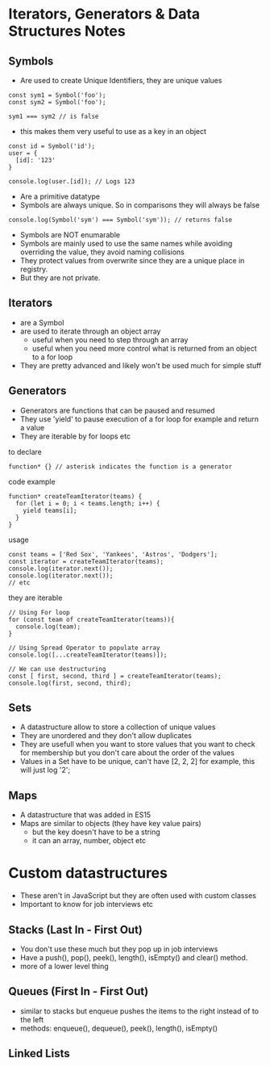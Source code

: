 # Iterators, Generators & Data Structures Notes


## Symbols
- Are used to create Unique Identifiers, they are unique values
``` JS
const sym1 = Symbol('foo');
const sym2 = Symbol('foo');

sym1 === sym2 // is false
```
- this makes them very useful to use as a key in an object
```JS
const id = Symbol('id');
user = {
  [id]: '123'
}

console.log(user.[id]); // Logs 123

```
- Are a primitive datatype
- Symbols are always unique. So in comparisons they will always be false
``` JS
console.log(Symbol('sym') === Symbol('sym')); // returns false
``` 
- Symbols are NOT enumarable
- Symbols are mainly used to use the same names while avoiding overriding the value, they avoid naming collisions
- They protect values from overwrite since they are a unique place in registry.
- But they are not private.

## Iterators
- are a Symbol
- are used to iterate through an object array
  - useful when you need to step through an array
  - useful when you need more control what is returned from an object to a for loop
- They are pretty advanced and likely won't be used much for simple stuff

## Generators
- Generators are functions that can be paused and resumed
- They use 'yield' to pause execution of a for loop for example and return a value
- They are iterable by for loops etc

to declare
```JS
function* {} // asterisk indicates the function is a generator
```

code example
```JS
function* createTeamIterator(teams) {
  for (let i = 0; i < teams.length; i++) {
    yield teams[i];
  }
}
```
usage
```JS
const teams = ['Red Sox', 'Yankees', 'Astros', 'Dodgers'];
const iterator = createTeamIterator(teams);
console.log(iterator.next());
console.log(iterator.next());
// etc
```

they are iterable
```JS
// Using For loop
for (const team of createTeamIterator(teams)){
  console.log(team);
}

// Using Spread Operator to populate array
console.log([...createTeamIterator(teams)]);

// We can use destructuring
const [ first, second, third ] = createTeamIterator(teams);
console.log(first, second, third);
```

## Sets
- A datastructure allow to store a collection of unique values
- They are unordered and they don't allow duplicates
- They are usefull when you want to store values that you want to check for membership but you don't care about the order of the values
- Values in a Set have to be unique, can't have [2, 2, 2] for example, this will just log '2';

## Maps
- A datastructure that was added in ES15
- Maps are similar to objects (they have key value pairs)
  -  but the key doesn't have to be a string
  -  it can an array, number, object etc

# Custom datastructures
- These aren't in JavaScript but they are often used with custom classes
- Important to know for job interviews etc

## Stacks (Last In - First Out)
- You don't use these much but they pop up in job interviews
- Have a push(), pop(), peek(), length(), isEmpty() and clear() method.
- more of a lower level thing

## Queues (First In - First Out)
- similar to stacks but enqueue pushes the items to the right instead of to the left
- methods: enqueue(), dequeue(), peek(), length(), isEmpty()

## Linked Lists





